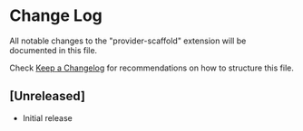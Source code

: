 # Change Log

All notable changes to the "provider-scaffold" extension will be documented in this file.

Check [Keep a Changelog](http://keepachangelog.com/) for recommendations on how to structure this file.

## [Unreleased]

- Initial release